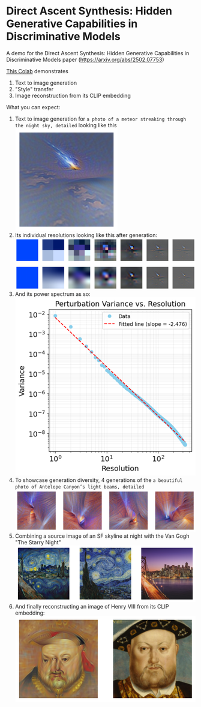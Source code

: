 # Direct Ascent Synthesis: Hidden Generative Capabilities in Discriminative Models
A demo for the Direct Ascent Synthesis: Hidden Generative Capabilities in Discriminative Models paper (https://arxiv.org/abs/2502.07753)

[This Colab](https://github.com/stanislavfort/Direct_Ascent_Synthesis/blob/main/Direct_Ascent_Synthesis_generation_demo.ipynb) demonstrates
1. Text to image generation
2. "Style" transfer
3. Image reconstruction from its CLIP embedding

What you can expect:
1. Text to image generation for `a photo of a meteor streaking through the night sky, detailed` looking like this
   ![DAS generated meteor](das-demo-generation.png "a title")
2. Its individual resolutions looking like this after generation:
   ![DAS generated meteor](das-demo-resolutions.png "a title")
3. And its power spectrum as so:
   ![DAS generated meteor](das-demo-spectrum.png "a title")
5. To showcase generation diversity, 4 generations of the `a beautiful photo of Antelope Canyon’s light beams, detailed`
   ![DAS generated meteor](das-demo-many-generations.png "a title")
6. Combining a source image of an SF skyline at night with the Van Gogh "The Starry Night"
   ![DAS generated meteor](das-demo-style.png "a title")
7. And finally reconstructing an image of Henry VIII from its CLIP embedding:
   ![DAS generated meteor](das-demo-reconstructed.png "a title")
